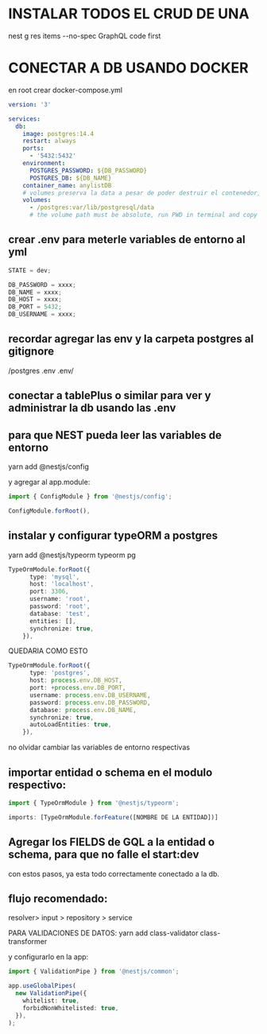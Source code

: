 # INSTALAR TODOS EL CRUD DE UNA

nest g res items --no-spec
GraphQL code first

# CONECTAR A DB USANDO DOCKER

en root crear docker-compose.yml

```yml
version: '3'

services:
  db:
    image: postgres:14.4
    restart: always
    ports:
      - '5432:5432'
    environment:
      POSTGRES_PASSWORD: ${DB_PASSWORD}
      POSTGRES_DB: ${DB_NAME}
    container_name: anylistDB
    # volumes preserva la data a pesar de poder destruir el contenedor, es un puente entre la carpeta en el arbol de componentes y la carpeta del contenedor
    volumes:
      - /postgres:var/lib/postgresql/data
      # the volume path must be absolute, run PWD in terminal and copy paste the path
```

## crear .env para meterle variables de entorno al yml

```ts
STATE = dev;

DB_PASSWORD = xxxx;
DB_NAME = xxxx;
DB_HOST = xxxx;
DB_PORT = 5432;
DB_USERNAME = xxxx;
```

## recordar agregar las env y la carpeta postgres al gitignore

/postgres
.env
.env/

## conectar a tablePlus o similar para ver y administrar la db usando las .env

## para que NEST pueda leer las variables de entorno

yarn add @nestjs/config

y agregar al app.module:

```ts
import { ConfigModule } from '@nestjs/config';

ConfigModule.forRoot(),
```

## instalar y configurar typeORM a postgres

yarn add @nestjs/typeorm typeorm pg

```ts
TypeOrmModule.forRoot({
      type: 'mysql',
      host: 'localhost',
      port: 3306,
      username: 'root',
      password: 'root',
      database: 'test',
      entities: [],
      synchronize: true,
    }),
```

QUEDARIA COMO ESTO

```ts
TypeOrmModule.forRoot({
      type: 'postgres',
      host: process.env.DB_HOST,
      port: +process.env.DB_PORT,
      username: process.env.DB_USERNAME,
      password: process.env.DB_PASSWORD,
      database: process.env.DB_NAME,
      synchronize: true,
      autoLoadEntities: true,
    }),
```

no olvidar cambiar las variables de entorno respectivas

## importar entidad o schema en el modulo respectivo:

```ts
import { TypeOrmModule } from '@nestjs/typeorm';

imports: [TypeOrmModule.forFeature([NOMBRE DE LA ENTIDAD])]
```

## Agregar los FIELDS de GQL a la entidad o schema, para que no falle el start:dev

con estos pasos, ya esta todo correctamente conectado a la db.

## flujo recomendado:

resolver> input > repository > service

PARA VALIDACIONES DE DATOS:
yarn add class-validator class-transformer

y configurarlo en la app:

```ts
import { ValidationPipe } from '@nestjs/common';

app.useGlobalPipes(
  new ValidationPipe({
    whitelist: true,
    forbidNonWhitelisted: true,
  }),
);
```
